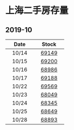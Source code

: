 # 上海二手房存量   
## 2019-10

| Date | Stock |
| ------ | ------ |
| &nbsp;&nbsp;&nbsp;10/14&nbsp;&nbsp;&nbsp; | &nbsp;&nbsp;&nbsp;[69149](Shanghai_Stock.md)&nbsp;&nbsp;&nbsp; |
| &nbsp;&nbsp;&nbsp;10/15&nbsp;&nbsp;&nbsp; | &nbsp;&nbsp;&nbsp;[69200](Shanghai_Stock.md)&nbsp;&nbsp;&nbsp; |
| &nbsp;&nbsp;&nbsp;10/16&nbsp;&nbsp;&nbsp; | &nbsp;&nbsp;&nbsp;[68986](Shanghai_Stock.md)&nbsp;&nbsp;&nbsp; |
| &nbsp;&nbsp;&nbsp;10/17&nbsp;&nbsp;&nbsp; | &nbsp;&nbsp;&nbsp;[69188](Shanghai_Stock.md)&nbsp;&nbsp;&nbsp; |
| &nbsp;&nbsp;&nbsp;10/22&nbsp;&nbsp;&nbsp; | &nbsp;&nbsp;&nbsp;[69569](Shanghai_Stock.md)&nbsp;&nbsp;&nbsp; |
| &nbsp;&nbsp;&nbsp;10/23&nbsp;&nbsp;&nbsp; | &nbsp;&nbsp;&nbsp;[68049](Shanghai_Stock.md)&nbsp;&nbsp;&nbsp; |
| &nbsp;&nbsp;&nbsp;10/24&nbsp;&nbsp;&nbsp; | &nbsp;&nbsp;&nbsp;[68345](Shanghai_Stock.md)&nbsp;&nbsp;&nbsp; |
| &nbsp;&nbsp;&nbsp;10/25&nbsp;&nbsp;&nbsp; | &nbsp;&nbsp;&nbsp;[68649](Shanghai_Stock.md)&nbsp;&nbsp;&nbsp; |
| &nbsp;&nbsp;&nbsp;10/28&nbsp;&nbsp;&nbsp; | &nbsp;&nbsp;&nbsp;[68893](Shanghai_Stock.md)&nbsp;&nbsp;&nbsp; |


